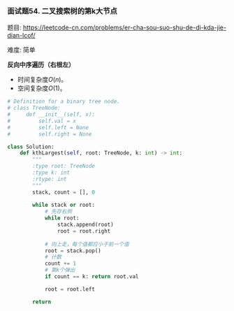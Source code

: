 ### 面试题54. 二叉搜索树的第k大节点

题目:
<https://leetcode-cn.com/problems/er-cha-sou-suo-shu-de-di-kda-jie-dian-lcof/>


难度:   简单


**反向中序遍历（右根左）**

- 时间复杂度$O(n)$。
- 空间复杂度$O(1)$。

```python
# Definition for a binary tree node.
# class TreeNode:
#     def __init__(self, x):
#         self.val = x
#         self.left = None
#         self.right = None

class Solution:
    def kthLargest(self, root: TreeNode, k: int) -> int:
        """
        :type root: TreeNode
        :type k: int
        :rtype: int
        """
        stack, count = [], 0
        
        while stack or root:
            # 先存右侧
            while root:
                stack.append(root)
                root = root.right
            
            # 向上走，每个值都应小于前一个值
            root = stack.pop()
            # 计数
            count += 1
            # 第k个弹出
            if count == k: return root.val

            root = root.left

        return
```